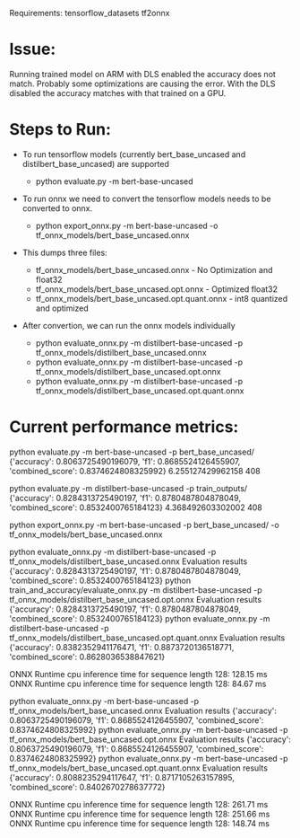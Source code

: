 Requirements:
tensorflow_datasets
tf2onnx

Issue:
======
Running trained model on ARM with DLS enabled the accuracy does not match. Probably some optimizations are causing the error. With the DLS disabled the accuracy matches with that trained on a GPU.

Steps to Run:
=============
- To run tensorflow models (currently bert_base_uncased and distilbert_base_uncased) are supported
	- python evaluate.py -m bert-base-uncased

- To run onnx we need to convert the tensorflow models needs to be converted to onnx. 
	- python export_onnx.py -m bert-base-uncased -o tf_onnx_models/bert_base_uncased.onnx

- This dumps three files:
	- tf_onnx_models/bert_base_uncased.onnx - No Optimization and float32
	- tf_onnx_models/bert_base_uncased.opt.onnx - Optimized float32
	- tf_onnx_models/bert_base_uncased.opt.quant.onnx - int8 quantized and optimized

- After convertion, we can run the onnx models individually
	- python evaluate_onnx.py -m distilbert-base-uncased -p tf_onnx_models/distilbert_base_uncased.onnx
	- python evaluate_onnx.py -m distilbert-base-uncased -p tf_onnx_models/distilbert_base_uncased.opt.onnx
	- python evaluate_onnx.py -m distilbert-base-uncased -p tf_onnx_models/distilbert_base_uncased.opt.quant.onnx




Current performance metrics:
============================
python evaluate.py -m bert-base-uncased -p bert_base_uncased/
{'accuracy': 0.8063725490196079, 'f1': 0.8685524126455907, 'combined_score': 0.8374624808325992} 6.255127429962158 408

python evaluate.py -m distilbert-base-uncased -p train_outputs/
{'accuracy': 0.8284313725490197, 'f1': 0.8780487804878049, 'combined_score': 0.8532400765184123} 4.368492603302002 408


python export_onnx.py -m bert-base-uncased -p bert_base_uncased/ -o tf_onnx_models/bert_base_uncased.onnx


python evaluate_onnx.py -m distilbert-base-uncased -p tf_onnx_models/distilbert_base_uncased.onnx
Evaluation results  {'accuracy': 0.8284313725490197, 'f1': 0.8780487804878049, 'combined_score': 0.8532400765184123}
python train_and_accuracy/evaluate_onnx.py -m distilbert-base-uncased -p tf_onnx_models/distilbert_base_uncased.opt.onnx
Evaluation results  {'accuracy': 0.8284313725490197, 'f1': 0.8780487804878049, 'combined_score': 0.8532400765184123}
python evaluate_onnx.py -m distilbert-base-uncased -p tf_onnx_models/distilbert_base_uncased.opt.quant.onnx
Evaluation results  {'accuracy': 0.8382352941176471, 'f1': 0.8873720136518771, 'combined_score': 0.8628036538847621}

ONNX Runtime cpu inference time for sequence length 128: 128.15 ms
ONNX Runtime cpu inference time for sequence length 128: 84.67 ms

python evaluate_onnx.py -m bert-base-uncased -p tf_onnx_models/bert_base_uncased.onnx
Evaluation results  {'accuracy': 0.8063725490196079, 'f1': 0.8685524126455907, 'combined_score': 0.8374624808325992}
python evaluate_onnx.py -m bert-base-uncased -p tf_onnx_models/bert_base_uncased.opt.onnx
Evaluation results  {'accuracy': 0.8063725490196079, 'f1': 0.8685524126455907, 'combined_score': 0.8374624808325992}
python evaluate_onnx.py -m bert-base-uncased -p tf_onnx_models/bert_base_uncased.opt.quant.onnx
Evaluation results  {'accuracy': 0.8088235294117647, 'f1': 0.8717105263157895, 'combined_score': 0.8402670278637772}

ONNX Runtime cpu inference time for sequence length 128: 261.71 ms
ONNX Runtime cpu inference time for sequence length 128: 251.66 ms
ONNX Runtime cpu inference time for sequence length 128: 148.74 ms




